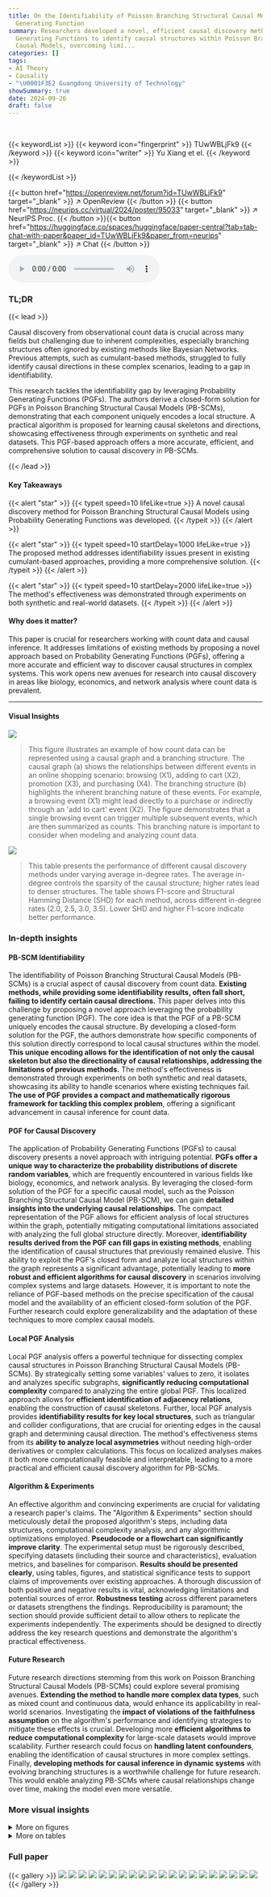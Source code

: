 ```yaml
---
title: On the Identifiability of Poisson Branching Structural Causal Model Using Probability
  Generating Function
summary: Researchers developed a novel, efficient causal discovery method using Probability
  Generating Functions to identify causal structures within Poisson Branching Structural
  Causal Models, overcoming limi...
categories: []
tags:
- AI Theory
- Causality
- "\U0001F3E2 Guangdong University of Technology"
showSummary: true
date: 2024-09-26
draft: false
---
```


<br>

{{< keywordList >}}
{{< keyword icon="fingerprint" >}} TUwWBLjFk9 {{< /keyword >}}
{{< keyword icon="writer" >}} Yu Xiang et el. {{< /keyword >}}
 
{{< /keywordList >}}

{{< button href="https://openreview.net/forum?id=TUwWBLjFk9" target="_blank" >}}
↗ OpenReview
{{< /button >}}
{{< button href="https://neurips.cc/virtual/2024/poster/95033" target="_blank" >}}
↗ NeurIPS Proc.
{{< /button >}}{{< button href="https://huggingface.co/spaces/huggingface/paper-central?tab=tab-chat-with-paper&paper_id=TUwWBLjFk9&paper_from=neurips" target="_blank" >}}
↗ Chat
{{< /button >}}



<audio controls>
    <source src="https://ai-paper-reviewer.com/TUwWBLjFk9/podcast.wav" type="audio/wav">
    Your browser does not support the audio element.
</audio>


### TL;DR


{{< lead >}}

Causal discovery from observational count data is crucial across many fields but challenging due to inherent complexities, especially branching structures often ignored by existing methods like Bayesian Networks.  Previous attempts, such as cumulant-based methods, struggled to fully identify causal directions in these complex scenarios, leading to a gap in identifiability. 

This research tackles the identifiability gap by leveraging Probability Generating Functions (PGFs). The authors derive a closed-form solution for PGFs in Poisson Branching Structural Causal Models (PB-SCMs), demonstrating that each component uniquely encodes a local structure.  A practical algorithm is proposed for learning causal skeletons and directions, showcasing effectiveness through experiments on synthetic and real datasets.  This PGF-based approach offers a more accurate, efficient, and comprehensive solution to causal discovery in PB-SCMs.

{{< /lead >}}


#### Key Takeaways

{{< alert "star" >}}
{{< typeit speed=10 lifeLike=true >}} A novel causal discovery method for Poisson Branching Structural Causal Models using Probability Generating Functions was developed. {{< /typeit >}}
{{< /alert >}}

{{< alert "star" >}}
{{< typeit speed=10 startDelay=1000 lifeLike=true >}} The proposed method addresses identifiability issues present in existing cumulant-based approaches, providing a more comprehensive solution. {{< /typeit >}}
{{< /alert >}}

{{< alert "star" >}}
{{< typeit speed=10 startDelay=2000 lifeLike=true >}} The method's effectiveness was demonstrated through experiments on both synthetic and real-world datasets. {{< /typeit >}}
{{< /alert >}}

#### Why does it matter?
This paper is crucial for researchers working with count data and causal inference.  It addresses limitations of existing methods by proposing a novel approach based on Probability Generating Functions (PGFs), offering a more accurate and efficient way to discover causal structures in complex systems. This work opens new avenues for research into causal discovery in areas like biology, economics, and network analysis where count data is prevalent.

------
#### Visual Insights



![](https://ai-paper-reviewer.com/TUwWBLjFk9/figures_1_1.jpg)

> This figure illustrates an example of how count data can be represented using a causal graph and a branching structure.  The causal graph (a) shows the relationships between different events in an online shopping scenario: browsing (X1), adding to cart (X2), promotion (X3), and purchasing (X4).  The branching structure (b) highlights the inherent branching nature of these events. For example, a browsing event (X1) might lead directly to a purchase or indirectly through an 'add to cart' event (X2). The figure demonstrates that a single browsing event can trigger multiple subsequent events, which are then summarized as counts. This branching nature is important to consider when modeling and analyzing count data.





![](https://ai-paper-reviewer.com/TUwWBLjFk9/tables_7_1.jpg)

> This table presents the performance of different causal discovery methods under varying average in-degree rates.  The average in-degree controls the sparsity of the causal structure; higher rates lead to denser structures.  The table shows F1-score and Structural Hamming Distance (SHD) for each method, across different in-degree rates (2.0, 2.5, 3.0, 3.5). Lower SHD and higher F1-score indicate better performance.





### In-depth insights


#### PB-SCM Identifiability
The identifiability of Poisson Branching Structural Causal Models (PB-SCMs) is a crucial aspect of causal discovery from count data.  **Existing methods, while providing some identifiability results, often fall short, failing to identify certain causal directions.** This paper delves into this challenge by proposing a novel approach leveraging the probability generating function (PGF). The core idea is that the PGF of a PB-SCM uniquely encodes the causal structure. By developing a closed-form solution for the PGF, the authors demonstrate how specific components of this solution directly correspond to local causal structures within the model. **This unique encoding allows for the identification of not only the causal skeleton but also the directionality of causal relationships, addressing the limitations of previous methods.**  The method's effectiveness is demonstrated through experiments on both synthetic and real datasets, showcasing its ability to handle scenarios where existing techniques fail.  **The use of PGF provides a compact and mathematically rigorous framework for tackling this complex problem**, offering a significant advancement in causal inference for count data.

#### PGF for Causal Discovery
The application of Probability Generating Functions (PGFs) to causal discovery presents a novel approach with intriguing potential.  **PGFs offer a unique way to characterize the probability distributions of discrete random variables**, which are frequently encountered in various fields like biology, economics, and network analysis.  By leveraging the closed-form solution of the PGF for a specific causal model, such as the Poisson Branching Structural Causal Model (PB-SCM), we can gain **detailed insights into the underlying causal relationships**.  The compact representation of the PGF allows for efficient analysis of local structures within the graph, potentially mitigating computational limitations associated with analyzing the full global structure directly.  Moreover, **identifiability results derived from the PGF can fill gaps in existing methods**, enabling the identification of causal structures that previously remained elusive.  This ability to exploit the PGF's closed form and analyze local structures within the graph represents a significant advantage, potentially leading to **more robust and efficient algorithms for causal discovery** in scenarios involving complex systems and large datasets.  However, it is important to note the reliance of PGF-based methods on the precise specification of the causal model and the availability of an efficient closed-form solution of the PGF.  Further research could explore generalizability and the adaptation of these techniques to more complex causal models.

#### Local PGF Analysis
Local PGF analysis offers a powerful technique for dissecting complex causal structures in Poisson Branching Structural Causal Models (PB-SCMs).  By strategically setting some variables' values to zero, it isolates and analyzes specific subgraphs, **significantly reducing computational complexity** compared to analyzing the entire global PGF. This localized approach allows for **efficient identification of adjacency relations**, enabling the construction of causal skeletons.  Further, local PGF analysis provides **identifiability results for key local structures**, such as triangular and collider configurations, that are crucial for orienting edges in the causal graph and determining causal direction. The method's effectiveness stems from its **ability to analyze local asymmetries** without needing high-order derivatives or complex calculations. This focus on localized analyses makes it both more computationally feasible and interpretable, leading to a more practical and efficient causal discovery algorithm for PB-SCMs.

#### Algorithm & Experiments
An effective algorithm and convincing experiments are crucial for validating a research paper's claims.  The "Algorithm & Experiments" section should meticulously detail the proposed algorithm's steps, including data structures, computational complexity analysis, and any algorithmic optimizations employed.  **Pseudocode or a flowchart can significantly improve clarity**.  The experimental setup must be rigorously described, specifying datasets (including their source and characteristics), evaluation metrics, and baselines for comparison.  **Results should be presented clearly**, using tables, figures, and statistical significance tests to support claims of improvements over existing approaches.  A thorough discussion of both positive and negative results is vital, acknowledging limitations and potential sources of error.  **Robustness testing** across different parameters or datasets strengthens the findings.  Reproducibility is paramount; the section should provide sufficient detail to allow others to replicate the experiments independently. The experiments should be designed to directly address the key research questions and demonstrate the algorithm's practical effectiveness.

#### Future Research
Future research directions stemming from this work on Poisson Branching Structural Causal Models (PB-SCMs) could explore several promising avenues. **Extending the method to handle more complex data types**, such as mixed count and continuous data, would enhance its applicability in real-world scenarios.  Investigating the **impact of violations of the faithfulness assumption** on the algorithm's performance and identifying strategies to mitigate these effects is crucial. Developing more **efficient algorithms to reduce computational complexity** for large-scale datasets would improve scalability.  Further research could focus on **handling latent confounders**, enabling the identification of causal structures in more complex settings.  Finally, **developing methods for causal inference in dynamic systems** with evolving branching structures is a worthwhile challenge for future research. This would enable analyzing PB-SCMs where causal relationships change over time, making the model even more versatile.


### More visual insights

<details>
<summary>More on figures
</summary>


![](https://ai-paper-reviewer.com/TUwWBLjFk9/figures_3_1.jpg)

> This figure illustrates how the closed-form solution of the probability generating function (PGF) for the Poisson Branching Structural Causal Model (PB-SCM) reflects the underlying causal structure.  Each term in the closed-form solution uniquely encodes a specific local structure within the PB-SCM. The figure shows four different starting points (X1, X2, X3) in the triangular graph to illustrate how each path is encoded within each component.  For example, α₁,₂(1-α₁,₃)(1-α₂,₃)z₁z₂ represents a path from X₁ to X₂ and X₃, without involving X₃ directly.  The final closed-form solution (d) is a combination of these components, showcasing that the entire PGF compactly represents the causal graph.


![](https://ai-paper-reviewer.com/TUwWBLjFk9/figures_3_2.jpg)

> This figure shows a simple causal graph with three nodes (X1, X2, X3) and directed edges representing causal relationships.  The arrows indicate the direction of causality: X1 influences both X2 and X3, and X2 influences X3.  Each edge is labeled with a parameter (αi,j) representing the probability that a value of Xi is passed to Xj, and it implies a causal effect of Xi on Xj. This structure is a fundamental building block in the Poisson Branching Structural Causal Model discussed in the paper.


![](https://ai-paper-reviewer.com/TUwWBLjFk9/figures_13_1.jpg)

> This figure shows a simple causal graph with three nodes (X1, X2, X3) and their corresponding equations in a Poisson Branching Structural Causal Model (PB-SCM).  X1 is a source node with only a noise term (€1). X2 is a child of X1, receiving a thinned contribution (α1,2 ○ X1) from X1 plus its own noise (€2).  X3 is a child of both X1 and X2, receiving thinned contributions (α1,3 ○ X1 and α2,3 ○ X2) from its parents plus its own noise (€3).  The α terms represent the binomial thinning parameters, showing the probabilistic nature of the influence from parent to child. This simple model is used to illustrate how the Probability Generating Function (PGF) can be used to derive identifiability results for the PB-SCM.


![](https://ai-paper-reviewer.com/TUwWBLjFk9/figures_32_1.jpg)

> This figure illustrates how different branching structures in a causal graph affect the terms appearing in the Probability Generating Function (PGF). It shows two scenarios: one where X4 causes X5, and another where X5 causes X4.  For each scenario, it presents the correct causal graph and two variations of branching structures, one that includes all possible paths and one that excludes a specific path (either X4 to X5 or X5 to X4). The corresponding PGF terms are shown for each structure, highlighting how the presence or absence of certain paths leads to different terms in the PGF, impacting the identifiability of the causal direction.


</details>




<details>
<summary>More on tables
</summary>


![](https://ai-paper-reviewer.com/TUwWBLjFk9/tables_8_1.jpg)
> This table presents the performance of different causal discovery methods under varying average in-degree rates.  The average in-degree controls the sparsity of the causal graph; higher rates lead to denser graphs. The table shows F1 scores (higher is better), indicating the accuracy of causal structure learning, and Structural Hamming Distance (SHD) scores (lower is better), measuring the difference between the learned and true causal structures.  The results demonstrate how different methods perform across various levels of graph density.

![](https://ai-paper-reviewer.com/TUwWBLjFk9/tables_8_2.jpg)
> This table shows the impact of varying sample sizes (5000, 15000, 30000, 50000) on the performance of the proposed PGF-based method and several baseline methods for causal structure learning.  The metrics used to evaluate performance are F1-score (higher is better) and Structural Hamming Distance (SHD) (lower is better).  The results demonstrate the improved performance of the PGF-based method and its increased accuracy with larger sample sizes.

![](https://ai-paper-reviewer.com/TUwWBLjFk9/tables_8_3.jpg)
> This table presents a case study comparing the performance of different causal discovery methods on three different causal graphs with 3, 4, and 5 vertices.  The results illustrate which methods correctly identified the causal relationships between variables, and highlight cases where methods failed or produced incorrect directions. Red undirected edges represent correct adjacency but undetermined direction, while red directed edges represent incorrect causal direction.

![](https://ai-paper-reviewer.com/TUwWBLjFk9/tables_31_1.jpg)
> This table presents the performance of different causal discovery methods under various average in-degree rates.  The metrics shown (Recall, Precision) assess the accuracy of the methods in identifying causal relationships.  The average in-degree controls the sparsity of the causal structure; higher rates lead to denser structures.  The results show the impact of varying graph density on the different approaches.

![](https://ai-paper-reviewer.com/TUwWBLjFk9/tables_31_2.jpg)
> This table shows the results of a sensitivity analysis on the sample size used in the synthetic experiments.  It demonstrates how the performance of the proposed PGF-based method, along with other baseline methods (Cumulant, PC, GES, and OCD), changes with varying sample sizes (5000, 15000, 30000, 50000).  The metrics used for evaluation are F1 score (F1↑, higher is better) and Structural Hamming Distance (SHD↓, lower is better).  The results highlight the robustness and improved accuracy of the PGF-based method compared to other approaches, particularly at larger sample sizes.

![](https://ai-paper-reviewer.com/TUwWBLjFk9/tables_31_3.jpg)
> This table shows the runtime of different causal discovery methods under the default setting used in the paper's experiments. The methods compared include the authors' proposed method, Cumulant, PC, GES, and OCD.  The runtime is measured in seconds and presented as the mean ± standard deviation. This allows for a comparison of the computational efficiency of each approach.

</details>




### Full paper

{{< gallery >}}
<img src="https://ai-paper-reviewer.com/TUwWBLjFk9/1.png" class="grid-w50 md:grid-w33 xl:grid-w25" />
<img src="https://ai-paper-reviewer.com/TUwWBLjFk9/2.png" class="grid-w50 md:grid-w33 xl:grid-w25" />
<img src="https://ai-paper-reviewer.com/TUwWBLjFk9/3.png" class="grid-w50 md:grid-w33 xl:grid-w25" />
<img src="https://ai-paper-reviewer.com/TUwWBLjFk9/4.png" class="grid-w50 md:grid-w33 xl:grid-w25" />
<img src="https://ai-paper-reviewer.com/TUwWBLjFk9/5.png" class="grid-w50 md:grid-w33 xl:grid-w25" />
<img src="https://ai-paper-reviewer.com/TUwWBLjFk9/6.png" class="grid-w50 md:grid-w33 xl:grid-w25" />
<img src="https://ai-paper-reviewer.com/TUwWBLjFk9/7.png" class="grid-w50 md:grid-w33 xl:grid-w25" />
<img src="https://ai-paper-reviewer.com/TUwWBLjFk9/8.png" class="grid-w50 md:grid-w33 xl:grid-w25" />
<img src="https://ai-paper-reviewer.com/TUwWBLjFk9/9.png" class="grid-w50 md:grid-w33 xl:grid-w25" />
<img src="https://ai-paper-reviewer.com/TUwWBLjFk9/10.png" class="grid-w50 md:grid-w33 xl:grid-w25" />
<img src="https://ai-paper-reviewer.com/TUwWBLjFk9/11.png" class="grid-w50 md:grid-w33 xl:grid-w25" />
<img src="https://ai-paper-reviewer.com/TUwWBLjFk9/12.png" class="grid-w50 md:grid-w33 xl:grid-w25" />
<img src="https://ai-paper-reviewer.com/TUwWBLjFk9/13.png" class="grid-w50 md:grid-w33 xl:grid-w25" />
<img src="https://ai-paper-reviewer.com/TUwWBLjFk9/14.png" class="grid-w50 md:grid-w33 xl:grid-w25" />
<img src="https://ai-paper-reviewer.com/TUwWBLjFk9/15.png" class="grid-w50 md:grid-w33 xl:grid-w25" />
<img src="https://ai-paper-reviewer.com/TUwWBLjFk9/16.png" class="grid-w50 md:grid-w33 xl:grid-w25" />
<img src="https://ai-paper-reviewer.com/TUwWBLjFk9/17.png" class="grid-w50 md:grid-w33 xl:grid-w25" />
<img src="https://ai-paper-reviewer.com/TUwWBLjFk9/18.png" class="grid-w50 md:grid-w33 xl:grid-w25" />
<img src="https://ai-paper-reviewer.com/TUwWBLjFk9/19.png" class="grid-w50 md:grid-w33 xl:grid-w25" />
<img src="https://ai-paper-reviewer.com/TUwWBLjFk9/20.png" class="grid-w50 md:grid-w33 xl:grid-w25" />
{{< /gallery >}}